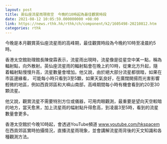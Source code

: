 ```yaml
---
layout: post
title: 英仙座流星雨現夜空　今晚約10時起為最佳觀賞時段
date: 2021-08-12 10:05:59.000000000 +08:00
link: https://news.rthk.hk/rthk/ch/component/k2/1605498-20210812.htm
categories: rthk
---
```


今晚是本月觀賞英仙座流星雨的高峰期，最佳觀賞時段為今晚約10時至凌晨約5時。

香港太空館助理館長陳俊霖表示，流星雨出現時，流星像是從星空中某一點，稱為輻射點，向外散射。英仙座流星雨的輻射點會在晚上約10時，從東北方升起，隨着輻射點慢慢升高，流星數量會增加。他又說，由於絕大部分流星都很暗，如果在市區邊緣看， 可能每小時只看到3至5顆，如果天氣良好，在廣闊開揚而光害影響輕微的地區，例如西貢郊區和大嶼山南部，高峰期間每小時有機會看到約20至30顆流星。

他又說，觀賞流星不需要特別方位或儀器，可用肉眼觀測，最重要是望向天空較暗的地方，當天愈黑，加上流星雨的幅射點升得愈高，到凌晨3至5時，看到的流星數量會更多。

香港太空館於今晚10時起，會透過YouTube頻道 www.youtube.com/hkspacem 在西貢郊區實時拍攝情況，直播流星雨現象，並會講解流星雨背後的天文知識和各種觀測方法。
